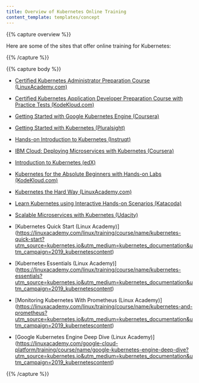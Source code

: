 ```yaml
---
title: Overview of Kubernetes Online Training
content_template: templates/concept
---
```


{{% capture overview %}}

Here are some of the sites that offer online training for Kubernetes:

{{% /capture %}}

{{% capture body %}}

* [Certified Kubernetes Administrator Preparation Course (LinuxAcademy.com)](https://linuxacademy.com/linux/training/course/name/certified-kubernetes-administrator-preparation-course?utm_source=kubernetes.io&utm_medium=kubernetes_documentation&utm_campaign=2019_kubernetescontent)

* [Certified Kubernetes Application Developer Preparation Course with Practice Tests (KodeKloud.com)](https://kodekloud.com/p/kubernetes-certification-course)

* [Getting Started with Google Kubernetes Engine (Coursera)](https://www.coursera.org/learn/google-kubernetes-engine)

* [Getting Started with Kubernetes (Pluralsight)](https://www.pluralsight.com/courses/getting-started-kubernetes)

* [Hands-on Introduction to Kubernetes (Instruqt)](https://play.instruqt.com/public/topics/getting-started-with-kubernetes)

* [IBM Cloud: Deploying Microservices with Kubernetes (Coursera)](https://www.coursera.org/learn/deploy-micro-kube-ibm-cloud)

* [Introduction to Kubernetes (edX)](https://www.edx.org/course/introduction-kubernetes-linuxfoundationx-lfs158x)

* [Kubernetes for the Absolute Beginners with Hands-on Labs (KodeKloud.com)](https://kodekloud.com/p/kubernetes-for-the-absolute-beginners-hands-on)

* [Kubernetes the Hard Way (LinuxAcademy.com)](https://linuxacademy.com/linux/training/course/name/kubernetes-the-hard-way?utm_source=kubernetes.io&utm_medium=kubernetes_documentation&utm_campaign=2019_kubernetescontent)

* [Learn Kubernetes using Interactive Hands-on Scenarios (Katacoda)](https://www.katacoda.com/courses/kubernetes/)

* [Scalable Microservices with Kubernetes (Udacity)](https://www.udacity.com/course/scalable-microservices-with-kubernetes--ud615)

* [Kubernetes Quick Start (Linux Academy)] (https://linuxacademy.com/linux/training/course/name/kubernetes-quick-start?utm_source=kubernetes.io&utm_medium=kubernetes_documentation&utm_campaign=2019_kubernetescontent)

* [Kubernetes Essentials (Linux Academy)] (https://linuxacademy.com/linux/training/course/name/kubernetes-essentials?utm_source=kubernetes.io&utm_medium=kubernetes_documentation&utm_campaign=2019_kubernetescontent)

* [Monitoring Kubernetes With Prometheus (Linux Academy)] (https://linuxacademy.com/linux/training/course/name/kubernetes-and-prometheus?utm_source=kubernetes.io&utm_medium=kubernetes_documentation&utm_campaign=2019_kubernetescontent)

* [Google Kubernetes Engine Deep Dive (Linux Academy)] (https://linuxacademy.com/google-cloud-platform/training/course/name/google-kubernetes-engine-deep-dive?utm_source=kubernetes.io&utm_medium=kubernetes_documentation&utm_campaign=2019_kubernetescontent)

{{% /capture %}}
